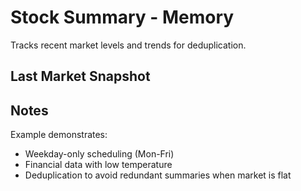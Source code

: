 # Stock Summary - Memory

Tracks recent market levels and trends for deduplication.

## Last Market Snapshot

<!-- Will be automatically updated -->

## Notes

Example demonstrates:
- Weekday-only scheduling (Mon-Fri)
- Financial data with low temperature
- Deduplication to avoid redundant summaries when market is flat

